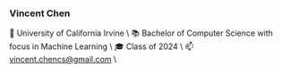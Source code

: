 ### Vincent Chen

🏫 University of California Irvine \\
📚 Bachelor of Computer Science with focus in Machine Learning \\
🎓 Class of 2024 \\
📫 vincent.chencs@gmail.com \\
<!--
**Vince-C156/Vince-C156** is a ✨ _special_ ✨ repository because its `README.md` (this file) appears on your GitHub profile.

Here are some ideas to get you started:

- 🔭 I’m currently working on ...
- 🌱 I’m currently learning ...
- 👯 I’m looking to collaborate on ...
- 🤔 I’m looking for help with ...
- 💬 Ask me about ...
- 📫 How to reach me: ...
- 😄 Pronouns: ...
- ⚡ Fun fact: ...
-->
